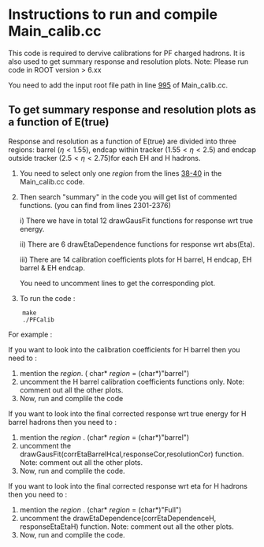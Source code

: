 # Instructions to run and compile Main_calib.cc

This code is required to dervive calibrations for PF charged hadrons. It is also used to get summary response and resolution plots.
Note: Please run code in ROOT version > 6.xx

You need to add the input root file path in line [995](https://github.com/bkansal/PFCalibration/blob/Run3with_126XGT/PFChargedHadronAnalyzer/test/calibration_code/Main_calib.cc#L995) of Main_calib.cc.

## To get summary response and resolution plots as a function of E(true)
Response and resolution as a function of E(true) are divided into three regions: barrel ($\eta<1.55$), endcap within tracker ($1.55<\eta<2.5$) and endcap outside tracker ($2.5<\eta<2.75$)for each EH and H hadrons.

1. You need to select only one _region_ from the lines [38-40](https://github.com/bkansal/PFCalibration/blob/Run3with_126XGT/PFChargedHadronAnalyzer/test/calibration_code/Main_calib.cc#L38-L41) in the Main_calib.cc code.

2. Then search "summary" in the code you will get list of commented functions. (you can find from lines 2301-2376)

    i)   There we have in total 12 drawGausFit functions for response wrt true energy. 
    
    ii)  There are 6 drawEtaDependence functions for response wrt abs(Eta).
    
    iii) There are 14 calibration coefficients plots for H barrel, H endcap, EH barrel & EH endcap.
    
   You need to uncomment lines to get the corresponding plot.
 
3. To run the code : 
```
	make
	./PFCalib
```

For example :

If you want to look into the calibration coefficients for H barrel then you need to :
1. mention the _region_. ( char* _region_ = (char*)"barrel")
2. uncomment the H barrel calibration coefficients functions only.
Note: comment out all the other plots.    
3. Now, run and complile the code

If you want to look into the final corrected response wrt true energy for H barrel hadrons then you need to :
1. mention the _region_ . (char* _region_ = (char*)"barrel")
2. uncomment the drawGausFit(corrEtaBarrelHcal,responseCor,resolutionCor) function.
Note: comment out all the other plots.    
3. Now, run and complile the code.

If you want to look into the final corrected response wrt eta for H hadrons then you need to :
1. mention the _region_ . (char* _region_ = (char*)"Full")
2. uncomment the drawEtaDependence(corrEtaDependenceH, responseEtaEtaH) function.
Note: comment out all the other plots.    
3. Now, run and complile the code.
